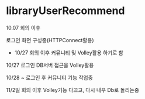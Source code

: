 # libraryUserRecommend
10.07 회의 이후

로그인 화면 구성중(HTTPConnect활용)

- 10/27 회의 이후 커뮤니티 및 Volley활용 하기로 함

10/27 로그인 DB서버 접근을 Volley활용

10/28 ~ 로그인 후 커뮤니티 기능 작업중 

11/2일 회의 이후 Volley기능 다끄고, 다시 내부 Db로 돌리는중
